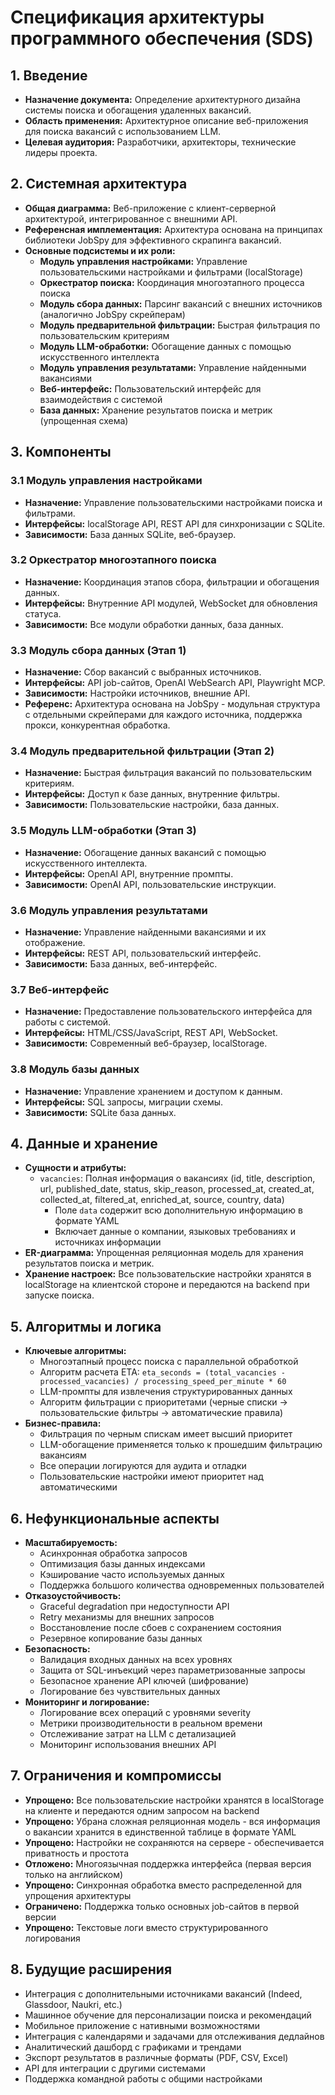# Спецификация архитектуры программного обеспечения (SDS)

## 1. Введение

- **Назначение документа:** Определение архитектурного дизайна системы поиска и
  обогащения удаленных вакансий.
- **Область применения:** Архитектурное описание веб-приложения для поиска
  вакансий с использованием LLM.
- **Целевая аудитория:** Разработчики, архитекторы, технические лидеры проекта.

## 2. Системная архитектура

- **Общая диаграмма:** Веб-приложение с клиент-серверной архитектурой,
  интегрированное с внешними API.
- **Референсная имплементация:** Архитектура основана на принципах библиотеки
  JobSpy для эффективного скрапинга вакансий.
- **Основные подсистемы и их роли:**
  - **Модуль управления настройками:** Управление пользовательскими настройками
    и фильтрами (localStorage)
  - **Оркестратор поиска:** Координация многоэтапного процесса поиска
  - **Модуль сбора данных:** Парсинг вакансий с внешних источников (аналогично
    JobSpy скрейперам)
  - **Модуль предварительной фильтрации:** Быстрая фильтрация по
    пользовательским критериям
  - **Модуль LLM-обработки:** Обогащение данных с помощью искусственного
    интеллекта
  - **Модуль управления результатами:** Управление найденными вакансиями
  - **Веб-интерфейс:** Пользовательский интерфейс для взаимодействия с системой
  - **База данных:** Хранение результатов поиска и метрик (упрощенная схема)

## 3. Компоненты

### 3.1 Модуль управления настройками

- **Назначение:** Управление пользовательскими настройками поиска и фильтрами.
- **Интерфейсы:** localStorage API, REST API для синхронизации с SQLite.
- **Зависимости:** База данных SQLite, веб-браузер.

### 3.2 Оркестратор многоэтапного поиска

- **Назначение:** Координация этапов сбора, фильтрации и обогащения данных.
- **Интерфейсы:** Внутренние API модулей, WebSocket для обновления статуса.
- **Зависимости:** Все модули обработки данных, база данных.

### 3.3 Модуль сбора данных (Этап 1)

- **Назначение:** Сбор вакансий с выбранных источников.
- **Интерфейсы:** API job-сайтов, OpenAI WebSearch API, Playwright MCP.
- **Зависимости:** Настройки источников, внешние API.
- **Референс:** Архитектура основана на JobSpy - модульная структура с
  отдельными скрейперами для каждого источника, поддержка прокси, конкурентная
  обработка.

### 3.4 Модуль предварительной фильтрации (Этап 2)

- **Назначение:** Быстрая фильтрация вакансий по пользовательским критериям.
- **Интерфейсы:** Доступ к базе данных, внутренние фильтры.
- **Зависимости:** Пользовательские настройки, база данных.

### 3.5 Модуль LLM-обработки (Этап 3)

- **Назначение:** Обогащение данных вакансий с помощью искусственного
  интеллекта.
- **Интерфейсы:** OpenAI API, внутренние промпты.
- **Зависимости:** OpenAI API, пользовательские инструкции.

### 3.6 Модуль управления результатами

- **Назначение:** Управление найденными вакансиями и их отображение.
- **Интерфейсы:** REST API, пользовательский интерфейс.
- **Зависимости:** База данных, веб-интерфейс.

### 3.7 Веб-интерфейс

- **Назначение:** Предоставление пользовательского интерфейса для работы с
  системой.
- **Интерфейсы:** HTML/CSS/JavaScript, REST API, WebSocket.
- **Зависимости:** Современный веб-браузер, localStorage.

### 3.8 Модуль базы данных

- **Назначение:** Управление хранением и доступом к данным.
- **Интерфейсы:** SQL запросы, миграции схемы.
- **Зависимости:** SQLite база данных.

## 4. Данные и хранение

- **Сущности и атрибуты:**
  - `vacancies`: Полная информация о вакансиях (id, title, description, url,
    published_date, status, skip_reason, processed_at, created_at, collected_at,
    filtered_at, enriched_at, source, country, data)
    - Поле `data` содержит всю дополнительную информацию в формате YAML
    - Включает данные о компании, языковых требованиях и источниках информации
- **ER-диаграмма:** Упрощенная реляционная модель для хранения результатов
  поиска и метрик.
- **Хранение настроек:** Все пользовательские настройки хранятся в localStorage
  на клиентской стороне и передаются на backend при запуске поиска.

## 5. Алгоритмы и логика

- **Ключевые алгоритмы:**
  - Многоэтапный процесс поиска с параллельной обработкой
  - Алгоритм расчета ETA:
    `eta_seconds = (total_vacancies - processed_vacancies) / processing_speed_per_minute * 60`
  - LLM-промпты для извлечения структурированных данных
  - Алгоритм фильтрации с приоритетами (черные списки → пользовательские фильтры
    → автоматические правила)
- **Бизнес-правила:**
  - Фильтрация по черным спискам имеет высший приоритет
  - LLM-обогащение применяется только к прошедшим фильтрацию вакансиям
  - Все операции логируются для аудита и отладки
  - Пользовательские настройки имеют приоритет над автоматическими

## 6. Нефункциональные аспекты

- **Масштабируемость:**
  - Асинхронная обработка запросов
  - Оптимизация базы данных индексами
  - Кэширование часто используемых данных
  - Поддержка большого количества одновременных пользователей
- **Отказоустойчивость:**
  - Graceful degradation при недоступности API
  - Retry механизмы для внешних запросов
  - Восстановление после сбоев с сохранением состояния
  - Резервное копирование базы данных
- **Безопасность:**
  - Валидация входных данных на всех уровнях
  - Защита от SQL-инъекций через параметризованные запросы
  - Безопасное хранение API ключей (шифрование)
  - Логирование без чувствительных данных
- **Мониторинг и логирование:**
  - Логирование всех операций с уровнями severity
  - Метрики производительности в реальном времени
  - Отслеживание затрат на LLM с детализацией
  - Мониторинг использования внешних API

## 7. Ограничения и компромиссы

- **Упрощено:** Все пользовательские настройки хранятся в localStorage на
  клиенте и передаются одним запросом на backend
- **Упрощено:** Убрана сложная реляционная модель - вся информация о вакансии
  хранится в единственной таблице в формате YAML
- **Упрощено:** Настройки не сохраняются на сервере - обеспечивается приватность
  и простота
- **Отложено:** Многоязычная поддержка интерфейса (первая версия только на
  английском)
- **Упрощено:** Синхронная обработка вместо распределенной для упрощения
  архитектуры
- **Ограничено:** Поддержка только основных job-сайтов в первой версии
- **Упрощено:** Текстовые логи вместо структурированного логирования

## 8. Будущие расширения

- Интеграция с дополнительными источниками вакансий (Indeed, Glassdoor, Naukri,
  etc.)
- Машинное обучение для персонализации поиска и рекомендаций
- Мобильное приложение с нативными возможностями
- Интеграция с календарями и задачами для отслеживания дедлайнов
- Аналитический дашборд с графиками и трендами
- Экспорт результатов в различные форматы (PDF, CSV, Excel)
- API для интеграции с другими системами
- Поддержка командной работы с общими настройками
